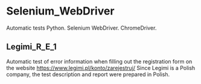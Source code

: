 # Selenium_WebDriver
Automatic tests
Python. Selenium WebDriver. ChromeDriver.
## Legimi_R_E_1
Automatic test of error information when filling out the registration form on the website https://www.legimi.pl/konto/zarejestruj/
Since Legimi is a Polish company, the test description and report were prepared in Polish.
